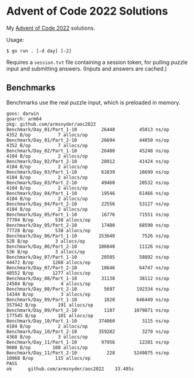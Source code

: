# Advent of Code 2022 Solutions

My [Advent of Code 2022](https://adventofcode.com/2022) solutions.

Usage:

```
$ go run . [-d day] [-2]
```

Requires a `session.txt` file containing a session token, for pulling puzzle input and submitting
answers. (Inputs and answers are cached.)

## Benchmarks

Benchmarks use the real puzzle input, which is preloaded in memory.

<!-- BEGIN BENCHMARKS -->
```
goos: darwin
goarch: arm64
pkg: github.com/armsnyder/aoc2022
Benchmark/Day_01/Part_1-10  	   26448	     45013 ns/op	    4352 B/op	       7 allocs/op
Benchmark/Day_01/Part_2-10  	   26694	     44850 ns/op	    4352 B/op	       7 allocs/op
Benchmark/Day_02/Part_1-10  	   26480	     45248 ns/op	    4104 B/op	       2 allocs/op
Benchmark/Day_02/Part_2-10  	   28912	     41424 ns/op	    4104 B/op	       2 allocs/op
Benchmark/Day_03/Part_1-10  	   61839	     16699 ns/op	    4104 B/op	       2 allocs/op
Benchmark/Day_03/Part_2-10  	   49460	     20532 ns/op	    4104 B/op	       2 allocs/op
Benchmark/Day_04/Part_1-10  	   19546	     61466 ns/op	    4104 B/op	       2 allocs/op
Benchmark/Day_04/Part_2-10  	   22556	     53127 ns/op	    4104 B/op	       2 allocs/op
Benchmark/Day_05/Part_1-10  	   16776	     71551 ns/op	   77704 B/op	     538 allocs/op
Benchmark/Day_05/Part_2-10  	   17480	     68590 ns/op	   77728 B/op	     538 allocs/op
Benchmark/Day_06/Part_1-10  	  153640	      7526 ns/op	     528 B/op	       3 allocs/op
Benchmark/Day_06/Part_2-10  	  106040	     11126 ns/op	     536 B/op	       3 allocs/op
Benchmark/Day_07/Part_1-10  	   20505	     58892 ns/op	   44472 B/op	    1268 allocs/op
Benchmark/Day_07/Part_2-10  	   18646	     64747 ns/op	   48552 B/op	    1277 allocs/op
Benchmark/Day_08/Part_1-10  	   31138	     38112 ns/op	   24584 B/op	       4 allocs/op
Benchmark/Day_08/Part_2-10  	    5697	    192334 ns/op	   14344 B/op	       3 allocs/op
Benchmark/Day_09/Part_1-10  	    1828	    646449 ns/op	  357942 B/op	     191 allocs/op
Benchmark/Day_09/Part_2-10  	    1107	   1079871 ns/op	  177545 B/op	     101 allocs/op
Benchmark/Day_10/Part_1-10  	  374060	      3115 ns/op	    4104 B/op	       2 allocs/op
Benchmark/Day_10/Part_2-10  	  359282	      3270 ns/op	    4368 B/op	       3 allocs/op
Benchmark/Day_11/Part_1-10  	   97956	     12201 ns/op	    9608 B/op	     108 allocs/op
Benchmark/Day_11/Part_2-10  	     228	   5249875 ns/op	   10968 B/op	     115 allocs/op
PASS
ok  	github.com/armsnyder/aoc2022	33.485s
```
<!-- END BENCHMARKS -->
